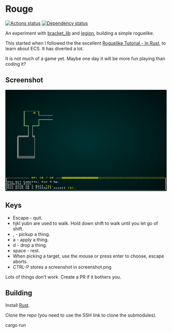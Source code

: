 # Rouge
[![Actions status](https://github.com/bofh69/rouge/workflows/Rouge/badge.svg)](https://github.com/bofh69/rouge/actions)
[![Dependency status](https://deps.rs/repo/github/bofh69/rouge/status.svg)](https://deps.rs/repo/github/bofh69/rouge)

An experiment with [bracket_lib](https://github.com/thebracket/bracket-lib)
and [legion](https://github.com/amethyst/legion), building a simple roguelike.

This started when I followed the the excellent [Roguelike Tutorial - In Rust](https://bfnightly.bracketproductions.com/rustbook/),
to learn about ECS. It has diverted a lot.

It is not much of a game yet. Maybe one day it will be more fun playing than coding it?

## Screenshot
![Screenshot](screenshots/overview.png)

## Keys

* Escape - quit.
* hjkl yubn are used to walk. Hold down shift to walk until you let go of shift.
* , - pickup a thing.
* a - apply a thing.
* d - drop a thing.
* space - rest.
* When picking a target, use the mouse or press enter to choose, escape aborts.
* CTRL-P stores a screenshot in screenshot.png

Lots of things don't work. Create a PR if it bothers you.

## Building

Install [Rust](https://rust-lang.org/).

Clone the repo (you need to use the SSH link to clone the submodules).

cargo run
